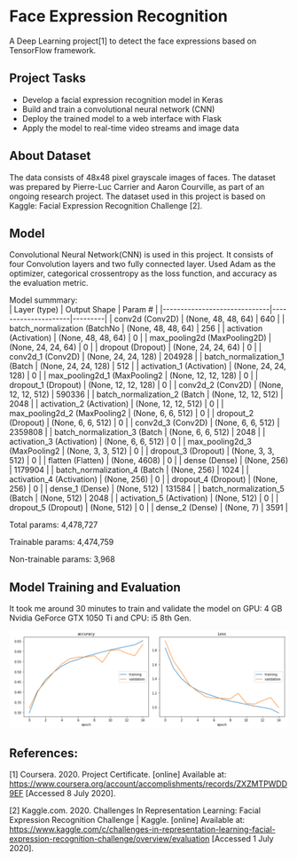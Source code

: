 # Face Expression Recognition
A Deep Learning project[1] to detect the face expressions based on TensorFlow framework.

## Project Tasks
* Develop a facial expression recognition model in Keras
* Build and train a convolutional neural network (CNN)
* Deploy the trained model to a web interface with Flask
* Apply the model to real-time video streams and image data

## About Dataset
The data consists of 48x48 pixel grayscale images of faces. The dataset was prepared by Pierre-Luc Carrier and Aaron Courville, as part of an ongoing research project. The dataset used in this project is based on Kaggle: Facial Expression Recognition Challenge [2].

## Model
Convolutional Neural Network(CNN) is used in this project. It consists of four Convolution layers and two fully connected layer. Used Adam as the optimizer, categorical crossentropy as the loss function, and accuracy as the evaluation metric.

Model summmary:
  		
| Layer (type)                 | Output Shape        | Param # |
|------------------------------|---------------------|---------|
| conv2d (Conv2D)              | (None, 48, 48, 64)  | 640     |
| batch_normalization (BatchNo | (None, 48, 48, 64)  | 256     |
| activation (Activation)      | (None, 48, 48, 64)  | 0       |
| max_pooling2d (MaxPooling2D) | (None, 24, 24, 64)  | 0       |
| dropout (Dropout)            | (None, 24, 24, 64)  | 0       |
| conv2d_1 (Conv2D)            | (None, 24, 24, 128) | 204928  |
| batch_normalization_1 (Batch | (None, 24, 24, 128) | 512     |
| activation_1 (Activation)    | (None, 24, 24, 128) | 0       |
| max_pooling2d_1 (MaxPooling2 | (None, 12, 12, 128) | 0       |
| dropout_1 (Dropout)          | (None, 12, 12, 128) | 0       |
| conv2d_2 (Conv2D)            | (None, 12, 12, 512) | 590336  |
| batch_normalization_2 (Batch | (None, 12, 12, 512) | 2048    |
| activation_2 (Activation)    | (None, 12, 12, 512) | 0       |
| max_pooling2d_2 (MaxPooling2 | (None, 6, 6, 512)   | 0       |
| dropout_2 (Dropout)          | (None, 6, 6, 512)   | 0       |
| conv2d_3 (Conv2D)            | (None, 6, 6, 512)   | 2359808 |
| batch_normalization_3 (Batch | (None, 6, 6, 512)   | 2048    |
| activation_3 (Activation)    | (None, 6, 6, 512)   | 0       |
| max_pooling2d_3 (MaxPooling2 | (None, 3, 3, 512)   | 0       |
| dropout_3 (Dropout)          | (None, 3, 3, 512)   | 0       |
| flatten (Flatten)            | (None, 4608)        | 0       |
| dense (Dense)                | (None, 256)         | 1179904 |
| batch_normalization_4 (Batch | (None, 256)         | 1024    |
| activation_4 (Activation)    | (None, 256)         | 0       |
| dropout_4 (Dropout)          | (None, 256)         | 0       |
| dense_1 (Dense)              | (None, 512)         | 131584  |
| batch_normalization_5 (Batch | (None, 512)         | 2048    |
| activation_5 (Activation)    | (None, 512)         | 0       |
| dropout_5 (Dropout)          | (None, 512)         | 0       |
| dense_2 (Dense)              | (None, 7)           | 3591    |

Total params: 4,478,727

Trainable params: 4,474,759

Non-trainable params: 3,968

## Model Training and Evaluation
It took me around 30 minutes to train and validate the model on GPU: 4 GB Nvidia GeForce GTX 1050 Ti and CPU: i5 8th Gen. 

<p align="center">
  <img src="Images\Accuracy.png" alt="Accuracy and Loss Graph">
</p>

## References:
[1] Coursera. 2020. Project Certificate. [online] Available at: <https://www.coursera.org/account/accomplishments/records/ZXZMTPWDD9EF> [Accessed 8 July 2020].

[2] Kaggle.com. 2020. Challenges In Representation Learning: Facial Expression Recognition Challenge | Kaggle. [online] Available at: <https://www.kaggle.com/c/challenges-in-representation-learning-facial-expression-recognition-challenge/overview/evaluation> [Accessed 1 July 2020].

